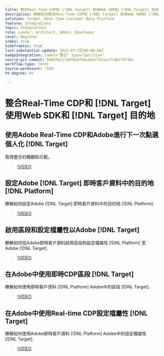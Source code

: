 ```yaml
---
title: 整合Real-Time CDP和 [!DNL Target] 使用Web SDK和 [!DNL Target] 目的地
description: 瞭解如何整合Real-Time CDP和 [!DNL Target] 使用Web SDK和 [!DNL Target] 目的地。
solution: Target, Real-Time Customer Data Platform
feature: Integrations
topic: Integrations
role: Leader, Architect, Admin, Developer
level: Beginner
index: true
hidefromtoc: true
last-substantial-update: 2023-07-25T00:00:00Z
badgeIntegration: label="整合" type="positive"
source-git-commit: 94b074c17e976e4f4acbb1ff41aacfc9bf74744c
workflow-type: tm+mt
source-wordcount: '123'
ht-degree: 0%

---
```



# 整合Real-Time CDP和 [!DNL Target] 使用Web SDK和 [!DNL Target] 目的地

## 使用Adobe Real-Time CDP和Adobe進行下一次點選個人化 [!DNL Target]

取得整合的概觀和示範。

>[!VIDEO](https://video.tv.adobe.com/v/340091?quality=12&learn=on)


## 設定Adobe [!DNL Target] 即時客戶資料中的目的地 [!DNL Platform]

瞭解如何設定Adobe [!DNL Target] 即時客戶資料中的目的地 [!DNL Platform].

>[!VIDEO](https://video.tv.adobe.com/v/3418799/?learn=on)

## 啟用區段和設定檔屬性以Adobe [!DNL Target]

瞭解如何從Adobe即時客戶資料啟用區段和設定檔屬性 [!DNL Platform] 至Adobe [!DNL Target].

>[!VIDEO](https://video.tv.adobe.com/v/3419036/?learn=on)

## 在Adobe中使用即時CDP區段 [!DNL Target]

瞭解如何使用即時客戶資料 [!DNL Platform] Adobe中的區段 [!DNL Target].

>[!VIDEO](https://video.tv.adobe.com/v/3419149/?learn=on)

## 在Adobe中使用Real-time CDP設定檔屬性 [!DNL Target]

瞭解如何使用Adobe即時客戶資料 [!DNL Platform] Adobe中的設定檔屬性 [!DNL Target].

>[!VIDEO](https://video.tv.adobe.com/v/3419318/?learn=on)

